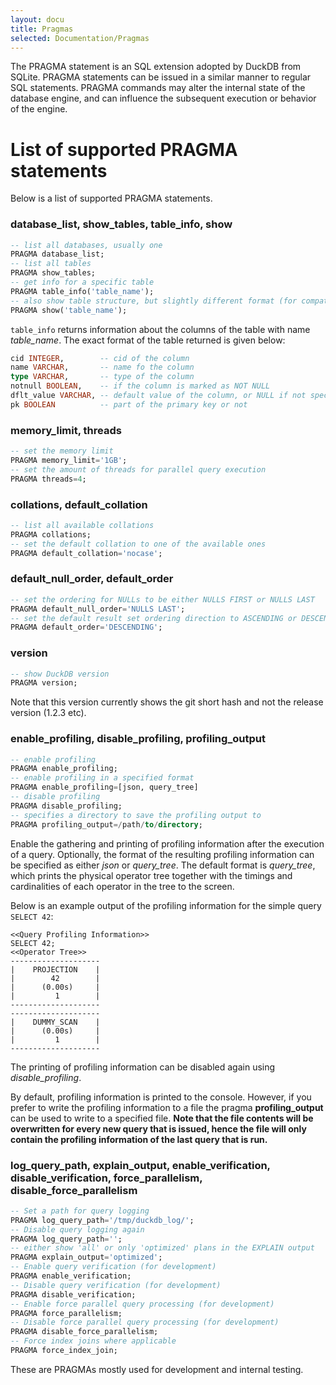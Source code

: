 ```yaml
---
layout: docu
title: Pragmas
selected: Documentation/Pragmas
---
```

The PRAGMA statement is an SQL extension adopted by DuckDB from SQLite. PRAGMA statements can be issued in a similar manner to regular SQL statements. PRAGMA commands may alter the internal state of the database engine, and can influence the subsequent execution or behavior of the engine.

# List of supported PRAGMA statements
Below is a list of supported PRAGMA statements.


### database_list, show_tables, table_info, show
```sql
-- list all databases, usually one
PRAGMA database_list;
-- list all tables
PRAGMA show_tables;
-- get info for a specific table
PRAGMA table_info('table_name');
-- also show table structure, but slightly different format (for compatibility)
PRAGMA show('table_name');

```

`table_info` returns information about the columns of the table with name *table_name*. The exact format of the table returned is given below:

```sql
cid INTEGER,        -- cid of the column
name VARCHAR,       -- name fo the column
type VARCHAR,       -- type of the column
notnull BOOLEAN,    -- if the column is marked as NOT NULL
dflt_value VARCHAR, -- default value of the column, or NULL if not specified
pk BOOLEAN          -- part of the primary key or not
```

### memory_limit, threads
```sql
-- set the memory limit
PRAGMA memory_limit='1GB';
-- set the amount of threads for parallel query execution
PRAGMA threads=4;
```

### collations, default_collation
```sql
-- list all available collations
PRAGMA collations;
-- set the default collation to one of the available ones
PRAGMA default_collation='nocase';
```


### default_null_order, default_order
```sql
-- set the ordering for NULLs to be either NULLS FIRST or NULLS LAST
PRAGMA default_null_order='NULLS LAST';
-- set the default result set ordering direction to ASCENDING or DESCENDING
PRAGMA default_order='DESCENDING';
```


### version
```sql
-- show DuckDB version
PRAGMA version;
```
Note that this version currently shows the git short hash and not the release version (1.2.3 etc).

### enable_profiling, disable_profiling, profiling_output
```sql
-- enable profiling
PRAGMA enable_profiling;
-- enable profiling in a specified format
PRAGMA enable_profiling=[json, query_tree]
-- disable profiling
PRAGMA disable_profiling;
-- specifies a directory to save the profiling output to
PRAGMA profiling_output=/path/to/directory;
```

Enable the gathering and printing of profiling information after the execution of a query. Optionally, the format of the resulting profiling information can be specified as either *json* or *query_tree*. The default format is *query_tree*, which prints the physical operator tree together with the timings and cardinalities of each operator in the tree to the screen.

Below is an example output of the profiling information for the simple query ```SELECT 42```:

```
<<Query Profiling Information>>
SELECT 42;
<<Operator Tree>>
--------------------
|    PROJECTION    |
|        42        |
|      (0.00s)     |
|         1        |
--------------------
--------------------
|    DUMMY_SCAN    |
|      (0.00s)     |
|         1        |
--------------------
```

The printing of profiling information can be disabled again using *disable_profiling*.

By default, profiling information is printed to the console. However, if you prefer to write the profiling information to a file the pragma **profiling_output** can be used to write to a specified file. **Note that the file contents will be overwritten for every new query that is issued, hence the file will only contain the profiling information of the last query that is run.**


### log_query_path, explain_output, enable_verification, disable_verification, force_parallelism, disable_force_parallelism
```sql
-- Set a path for query logging
PRAGMA log_query_path='/tmp/duckdb_log/';
-- Disable query logging again
PRAGMA log_query_path='';
-- either show 'all' or only 'optimized' plans in the EXPLAIN output
PRAGMA explain_output='optimized';
-- Enable query verification (for development)
PRAGMA enable_verification;
-- Disable query verification (for development)
PRAGMA disable_verification;
-- Enable force parallel query processing (for development)
PRAGMA force_parallelism;
-- Disable force parallel query processing (for development)
PRAGMA disable_force_parallelism;
-- Force index joins where applicable
PRAGMA force_index_join;
```

These are PRAGMAs mostly used for development and internal testing.
